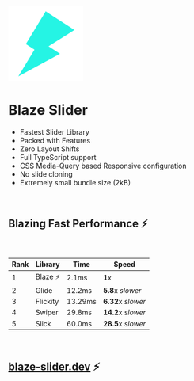 <img src="../assets/BlazeLogo.svg" height='150' />

<br />

# Blaze Slider

- Fastest Slider Library
- Packed with Features
- Zero Layout Shifts
- Full TypeScript support
- CSS Media-Query based Responsive configuration
- No slide cloning
- Extremely small bundle size (2kB)

<br/>

## Blazing Fast Performance ⚡️

<br/>

| Rank | Library   | Time    | Speed              |
| ---- | --------- | ------- | ------------------ |
| 1    | Blaze ⚡️ | 2.1ms   | **1**x             |
| 2    | Glide     | 12.2ms  | **5.8**x _slower_  |
| 3    | Flickity  | 13.29ms | **6.32**x _slower_ |
| 4    | Swiper    | 29.8ms  | **14.2**x _slower_ |
| 5    | Slick     | 60.0ms  | **28.5**x _slower_ |

<br/>

## [blaze-slider.dev](https://blaze-slider.dev/) ⚡️
